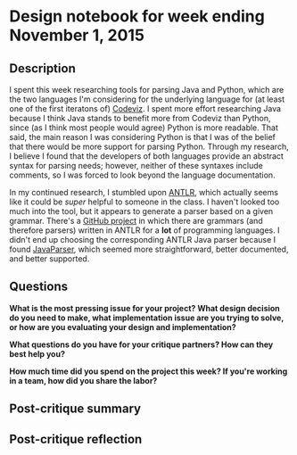 # Design notebook for week ending November 1, 2015

## Description

I spent this week researching tools for parsing Java and Python,
which are the two languages I'm considering for the underlying language
for (at least one of the first iteratons of) [Codeviz].
I spent more effort researching Java because I think Java stands to benefit
more from Codeviz than Python, since (as I think most people would agree)
Python is more readable. That said, the main reason I was considering Python
is that I was of the belief that there would be more support for parsing Python.
Through my research, I believe I found that the developers of both languages
provide an abstract syntax for parsing needs; however,
neither of these syntaxes include comments,
so I was forced to look beyond the language documentation.

In my continued research, I stumbled upon [ANTLR], which actually seems like
it could be _super_ helpful to someone in the class. I haven't looked too much into the tool,
but it appears to generate a parser based on a given grammar.
There's a [GitHub project][ANTLR Grammars] in which there are grammars
(and therefore parsers) written in ANTLR for a **lot** of programming languages.
I didn't end up choosing the corresponding ANTLR Java parser because I found [JavaParser],
which seemed more straightforward, better documented, and better supported.

## Questions

**What is the most pressing issue for your project? What design decision do
you need to make, what implementation issue are you trying to solve, or how
are you evaluating your design and implementation?**

**What questions do you have for your critique partners? How can they best help
you?**

**How much time did you spend on the project this week? If you're working in a
team, how did you share the labor?**

## Post-critique summary

## Post-critique reflection

[ANTLR]: http://www.antlr.org/index.html
[ANTLR Grammars]: https://github.com/antlr/grammars-v4
[Codeviz]: https://github.com/JustisAllen/Codeviz
[JavaParser]: http://javaparser.github.io/javaparser/
